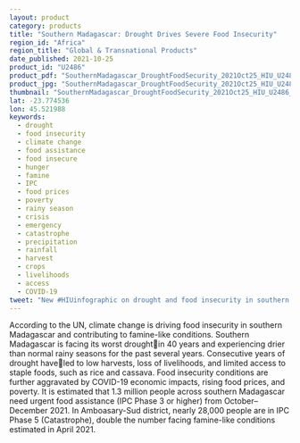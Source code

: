 ```yaml
---
layout: product
category: products
title: "Southern Madagascar: Drought Drives Severe Food Insecurity"
region_id: "Africa" 
region_title: "Global & Transnational Products" 
date_published: 2021-10-25
product_id: "U2486"
product_pdf: "SouthernMadagascar_DroughtFoodSecurity_2021Oct25_HIU_U2486.pdf"
product_jpg: "SouthernMadagascar_DroughtFoodSecurity_2021Oct25_HIU_U2486.jpg"
thumbnail: "SouthernMadagascar_DroughtFoodSecurity_2021Oct25_HIU_U2486_thumb.jpg"
lat: -23.774536
lon: 45.521988
keywords:
  - drought
  - food insecurity
  - climate change
  - food assistance
  - food insecure
  - hunger
  - famine
  - IPC
  - food prices
  - poverty
  - rainy season
  - crisis
  - emergency
  - catastrophe
  - precipitation
  - rainfall
  - harvest
  - crops
  - livelihoods
  - access
  - COVID-19
tweet: "New #HIUinfographic on drought and food insecurity in southern Madagascar:"
---
```

According to the UN, climate change is driving food insecurity in southern Madagascar and contributing to famine-like conditions. Southern Madagascar is facing its worst droughtin 40 years and experiencing drier than normal rainy seasons for the past several years. Consecutive years of drought haveled to low harvests, loss of livelihoods, and limited access to staple foods, such as rice and cassava. Food insecurity conditions are further aggravated by COVID-19 economic impacts, rising food prices, and poverty. It is estimated that 1.3 million people across southern Madagascar need urgent food assistance (IPC Phase 3 or higher) from October–December 2021. In Amboasary-Sud district, nearly 28,000 people are in IPC Phase 5 (Catastrophe), double the number facing famine-like conditions estimated in April 2021.
